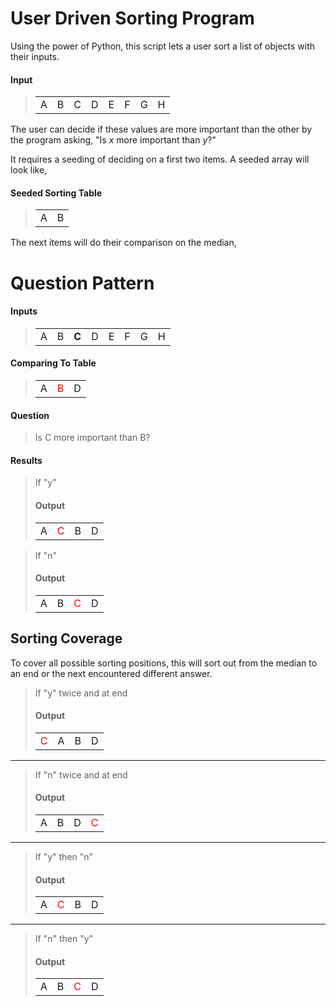 # User Driven Sorting Program
Using the power of Python, this script lets a user sort a list of objects with their inputs.

#### Input
> <table>
>     <tr>
>         <td>A</td>
>         <td>B</td>
>         <td>C</td>
>         <td>D</td>
>         <td>E</td>
>         <td>F</td>
>         <td>G</td>
>         <td>H</td>
>     </tr>
> </table>

The user can decide if these values are more important than the other by the program asking, "Is *x* more important than *y*?"

It requires a seeding of deciding on a first two items. A seeded array will look like,

#### Seeded Sorting Table
> <table>
>     <tr>
>         <td>A</td>
>         <td>B</td>
>     </tr>
> </table>

The next items will do their comparison on the median,

# Question Pattern
#### Inputs
> <table>
>     <tr>
>         <td>A</td>
>         <td>B</td>
>         <td><b>C</b></td>
>         <td>D</td>
>         <td>E</td>
>         <td>F</td>
>         <td>G</td>
>         <td>H</td>
>     </tr>
> </table>

#### Comparing To Table
> <table>
>     <tr>
>         <td>A</td>
>         <td><span style="color: red">B</span></td>
>         <td>D</td>
>     </tr>
> </table>

#### Question
> Is C more important than B?

#### Results
> If "y"
> #### Output
> <table>
>     <tr>
>         <td>A</td>
>         <td><span style="color: red">C</span></td>
>         <td>B</td>
>         <td>D</td>
>     </tr>
> </table>

> If "n"
> #### Output
> <table>
>     <tr>
>         <td>A</td>
>         <td>B</td>
>         <td><span style="color: red">C</span></td>
>         <td>D</td>
>     </tr>
> </table>

## Sorting Coverage
To cover all possible sorting positions, this will sort out from the median to an end or the next encountered different answer.

> If "y" twice and at end
> #### Output
> <table>
>     <tr>
>         <td><span style="color: red">C</span></td>
>         <td>A</td>
>         <td>B</td>
>         <td>D</td>
>     </tr>
> </table>

---
> If "n" twice and at end
> #### Output
> <table>
>     <tr>
>         <td>A</td>
>         <td>B</td>
>         <td>D</td>
>         <td><span style="color: red">C</span></td>
>     </tr>
> </table>

---
> If "y" then "n"
> #### Output
> <table>
>     <tr>
>         <td>A</td>
>         <td><span style="color: red">C</span></td>
>         <td>B</td>
>         <td>D</td>
>     </tr>
> </table>

---
> If "n" then "y"
> #### Output
> <table>
>     <tr>
>         <td>A</td>
>         <td>B</td>
>         <td><span style="color: red">C</span></td>
>         <td>D</td>
>     </tr>
> </table>
